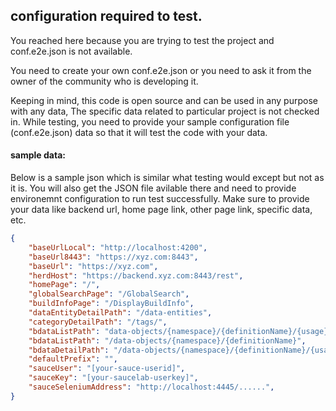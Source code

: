 <!--
 Copyright 2018 herd-ui contributors

 Licensed under the Apache License, Version 2.0 (the "License");
 you may not use this file except in compliance with the License.
 You may obtain a copy of the License at

     http://www.apache.org/licenses/LICENSE-2.0

 Unless required by applicable law or agreed to in writing, software
 distributed under the License is distributed on an "AS IS" BASIS,
 WITHOUT WARRANTIES OR CONDITIONS OF ANY KIND, either express or implied.
 See the License for the specific language governing permissions and
 limitations under the License.
-->

## configuration required to test.

You reached here because you are trying to test the project and conf.e2e.json is not available.

You need to create your own conf.e2e.json or you need to ask it from the owner of the community who is developing it.

Keeping in mind, this code is open source and can be used in any purpose with any data, The specific data related to
particular project is not checked in. While testing, you need to provide your sample configuration file (conf.e2e.json)
data so that it will test the code with your data.

#### sample data:

Below is a sample json which is similar what testing would except but not as it is. You will also get the JSON file
avilable there and need to provide environemnt configuration to run test successfully. Make sure to provide your data
like backend url, home page link, other page link, specific data, etc.

```json
{
    "baseUrlLocal": "http://localhost:4200",
    "baseUrl8443": "https://xyz.com:8443",
    "baseUrl": "https://xyz.com",
    "herdHost": "https://backend.xyz.com:8443/rest",
    "homePage": "/",
    "globalSearchPage": "/GlobalSearch",
    "buildInfoPage": "/DisplayBuildInfo",
    "dataEntityDetailPath": "/data-entities",
    "categoryDetailPath": "/tags/",
    "bdataListPath": "data-objects/{namespace}/{definitionName}/{usage}/{fileType}/{version}",
    "bdataListPath": "/data-objects/{namespace}/{definitionName}",
    "bdataDetailPath": "/data-objects/{namespace}/{definitionName}/{usage}/{fileType}/{formatVersion}/{partitionValue}/{dataVersion}/{subPartitions}",
    "defaultPrefix": "",
    "sauceUser": "[your-sauce-userid]",
    "sauceKey": "[your-saucelab-userkey]",
    "sauceSeleniumAddress": "http://localhost:4445/......",
}
```
